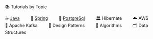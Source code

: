 
📚 Tutorials by Topic

☕ [Java](./java/tutorials.md)    🌱 [Spring](./spring/tutorials.md)    🐘 [PostgreSql](./postgresql/tutorials.md)    🏛️ Hibernate    ☁️ AWS    🧵 Apache Kafka    🎨 Design Patterns    🧠 Algorithms    🗂️ Data Structures

